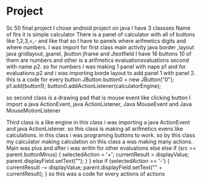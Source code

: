 # Project
Sc 50 final project
I chose android project on java
I have 3 classses
Name of firs it is simple calculator
There is a panel of calculator with all of buttons like 1,2,3,=,- and like that
so I have to panels where arifmetics digits and where numbers.
I was import for first class main activity java border ,layout java gridlayout, jpanel, jbutton jframe and Jtextfield
I have 16 buttons 10 of them are numbers and other is a arifmetics  evaluationsvaluations second with name p2.
so for numbers I was making 1 panel with nape p1 and for evaluations p2
and i was importing borde layout to  add panel 1 with panel 2.
this is a code for every button 
JButton button0 = new JButton("0");
p1.add(button1);
button0.addActionListener(calculatorEngine);

so second class is a drawing pad that is mouse event like clicking button
I import a java ActionEvent, java ActionListener, Java MouseEvent and Java MouseMotionListener


Third class is a like engine
in this class i was importing a java ActionEvent and java ActionListener.
so this class is making all arifmetics evens like calculations.
in this class i was programing buttons to work.
so by this class my calculator making calculation
on this class a was making many actions.
Main was plus and after i was writin for other evaluations else
else if (src == parent.buttonMinus) {
			selectedAction = '+';
			currentResult = displayValue;
			parent.displayField.setText("");
}
} else if (selectedAction == '-') {
				currentResult -= displayValue; 
				parent.displayField.setText("" + currentResult);
}
so this was a code for every actions of actions

